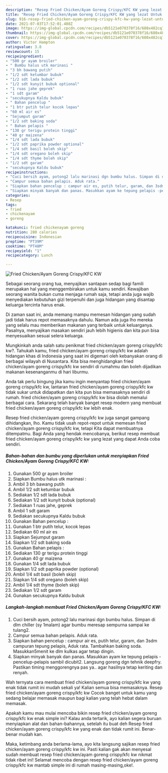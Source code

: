 ```yaml
---
description: "Resep Fried Chicken/Ayam Goreng Crispy/KFC KW yang lezat Untuk Jualan"
title: "Resep Fried Chicken/Ayam Goreng Crispy/KFC KW yang lezat Untuk Jualan"
slug: 916-resep-fried-chicken-ayam-goreng-crispy-kfc-kw-yang-lezat-untuk-jualan
date: 2021-07-03T17:52:01.408Z
image: https://img-global.cpcdn.com/recipes/db5121e070378f16/680x482cq70/fried-chickenayam-goreng-crispykfc-kw-foto-resep-utama.jpg
thumbnail: https://img-global.cpcdn.com/recipes/db5121e070378f16/680x482cq70/fried-chickenayam-goreng-crispykfc-kw-foto-resep-utama.jpg
cover: https://img-global.cpcdn.com/recipes/db5121e070378f16/680x482cq70/fried-chickenayam-goreng-crispykfc-kw-foto-resep-utama.jpg
author: Victor Hampton
ratingvalue: 3.8
reviewcount: 15
recipeingredient:
- "500 gr ayam broiler"
- " Bumbu halus utk marinasi "
- "3 bh bawang putih"
- "1/2 sdt ketumbar bubuk"
- "1/2 sdt lada bubuk"
- "1/2 sdt kunyit bubuk optional"
- "1 ruas jahe geprek"
- "1 sdt garam"
- "secukupnya Kaldu bubuk"
- " Bahan pencelup "
- "1 btr putih telur kocok lepas"
- "60 ml air es"
- "Sejumput garam"
- "1/2 sdt baking soda"
- " Bahan pelapis "
- "130 gr terigu protein tinggi"
- "40 gr maizena"
- "1/4 sdt lada bubuk"
- "1/2 sdt paprika powder optional"
- "1/4 sdt basil boleh skip"
- "1/4 sdt oregano boleh skip"
- "1/4 sdt thyme boleh skip"
- "1/2 sdt garam"
- "secukupnya Kaldu bubuk"
recipeinstructions:
- "Cuci bersih ayam, potong2 lalu marinasi dgn bumbu halus. Simpan di dlm chiller (sy 1malam) agar bumbu meresap sempurna sampai ke tulang2."
- "Campur semua bahan pelapis. Aduk rata."
- "Siapkan bahan pencelup : campur air es, putih telur, garam, dan 3sdm campuran tepung pelapis, Aduk rata. Tambahkan baking soda. Masukkan5menit ke dlm kulkas agar tetap dingin."
- "Siapkan minyak banyak dan panas. Masukkan ayam ke tepung pelapis -pencelup-pelapis sambil dicubit2. Langsung goreng dgn tehnik deepfry. Pastikan timing menggorengnya pas ya.. agar hasilnya tetap keriting dan renyah."
categories:
- Resep
tags:
- fried
- chickenayam
- goreng

katakunci: fried chickenayam goreng 
nutrition: 280 calories
recipecuisine: Indonesian
preptime: "PT39M"
cooktime: "PT48M"
recipeyield: "1"
recipecategory: Lunch

---
```



![Fried Chicken/Ayam Goreng Crispy/KFC KW](https://img-global.cpcdn.com/recipes/db5121e070378f16/680x482cq70/fried-chickenayam-goreng-crispykfc-kw-foto-resep-utama.jpg)

Sebagai seorang orang tua, menyajikan santapan sedap bagi famili merupakan hal yang menggembirakan untuk kamu sendiri. Kewajiban seorang  wanita bukan cuma menjaga rumah saja, tetapi anda juga wajib menyediakan kebutuhan gizi terpenuhi dan juga hidangan yang disantap keluarga tercinta harus enak.

Di zaman  saat ini, anda memang mampu memesan hidangan yang sudah jadi tidak harus repot memasaknya dahulu. Namun ada juga lho mereka yang selalu mau memberikan makanan yang terbaik untuk keluarganya. Pasalnya, menyajikan masakan sendiri jauh lebih higienis dan kita pun bisa menyesuaikan sesuai selera keluarga. 



Mungkinkah anda salah satu penikmat fried chicken/ayam goreng crispy/kfc kw?. Tahukah kamu, fried chicken/ayam goreng crispy/kfc kw adalah hidangan khas di Indonesia yang saat ini digemari oleh kebanyakan orang di berbagai wilayah di Nusantara. Kita bisa menghidangkan fried chicken/ayam goreng crispy/kfc kw sendiri di rumahmu dan boleh dijadikan makanan kesenanganmu di hari liburmu.

Anda tak perlu bingung jika kamu ingin menyantap fried chicken/ayam goreng crispy/kfc kw, lantaran fried chicken/ayam goreng crispy/kfc kw tidak sukar untuk didapatkan dan kita pun bisa memasaknya sendiri di rumah. fried chicken/ayam goreng crispy/kfc kw bisa diolah memalui berbagai cara. Sekarang telah banyak banget resep modern yang membuat fried chicken/ayam goreng crispy/kfc kw lebih enak.

Resep fried chicken/ayam goreng crispy/kfc kw juga sangat gampang dihidangkan, lho. Kamu tidak usah repot-repot untuk memesan fried chicken/ayam goreng crispy/kfc kw, tetapi Kita dapat membuatnya ditempatmu. Bagi Anda yang hendak mencobanya, berikut resep membuat fried chicken/ayam goreng crispy/kfc kw yang lezat yang dapat Anda coba sendiri.

<!--inarticleads1-->

##### Bahan-bahan dan bumbu yang diperlukan untuk menyiapkan Fried Chicken/Ayam Goreng Crispy/KFC KW:

1. Gunakan 500 gr ayam broiler
1. Siapkan  Bumbu halus utk marinasi :
1. Ambil 3 bh bawang putih
1. Ambil 1/2 sdt ketumbar bubuk
1. Sediakan 1/2 sdt lada bubuk
1. Sediakan 1/2 sdt kunyit bubuk (optional)
1. Sediakan 1 ruas jahe, geprek
1. Ambil 1 sdt garam
1. Sediakan secukupnya Kaldu bubuk
1. Gunakan  Bahan pencelup :
1. Gunakan 1 btr putih telur, kocok lepas
1. Sediakan 60 ml air es
1. Siapkan Sejumput garam
1. Siapkan 1/2 sdt baking soda
1. Gunakan  Bahan pelapis :
1. Sediakan 130 gr terigu protein tinggi
1. Gunakan 40 gr maizena
1. Gunakan 1/4 sdt lada bubuk
1. Siapkan 1/2 sdt paprika powder (optional)
1. Ambil 1/4 sdt basil (boleh skip)
1. Siapkan 1/4 sdt oregano (boleh skip)
1. Ambil 1/4 sdt thyme (boleh skip)
1. Sediakan 1/2 sdt garam
1. Gunakan secukupnya Kaldu bubuk




<!--inarticleads2-->

##### Langkah-langkah membuat Fried Chicken/Ayam Goreng Crispy/KFC KW:

1. Cuci bersih ayam, potong2 lalu marinasi dgn bumbu halus. Simpan di dlm chiller (sy 1malam) agar bumbu meresap sempurna sampai ke tulang2.
1. Campur semua bahan pelapis. Aduk rata.
1. Siapkan bahan pencelup : campur air es, putih telur, garam, dan 3sdm campuran tepung pelapis, Aduk rata. Tambahkan baking soda. Masukkan5menit ke dlm kulkas agar tetap dingin.
1. Siapkan minyak banyak dan panas. Masukkan ayam ke tepung pelapis -pencelup-pelapis sambil dicubit2. Langsung goreng dgn tehnik deepfry. Pastikan timing menggorengnya pas ya.. agar hasilnya tetap keriting dan renyah.




Wah ternyata cara membuat fried chicken/ayam goreng crispy/kfc kw yang enak tidak rumit ini mudah sekali ya! Kalian semua bisa memasaknya. Resep fried chicken/ayam goreng crispy/kfc kw Cocok banget untuk kamu yang sedang belajar memasak maupun bagi kalian yang telah hebat dalam memasak.

Apakah kamu mau mulai mencoba bikin resep fried chicken/ayam goreng crispy/kfc kw enak simple ini? Kalau anda tertarik, ayo kalian segera buruan menyiapkan alat dan bahan-bahannya, setelah itu buat deh Resep fried chicken/ayam goreng crispy/kfc kw yang enak dan tidak rumit ini. Benar-benar mudah kan. 

Maka, ketimbang anda berlama-lama, ayo kita langsung sajikan resep fried chicken/ayam goreng crispy/kfc kw ini. Pasti kalian gak akan menyesal sudah membuat resep fried chicken/ayam goreng crispy/kfc kw nikmat tidak ribet ini! Selamat mencoba dengan resep fried chicken/ayam goreng crispy/kfc kw mantab simple ini di rumah masing-masing,oke!.

